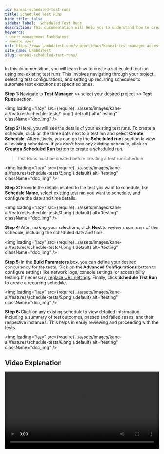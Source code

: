 ```yaml
---
id: kaneai-scheduled-test-runs
title: Scheduled Test Runs
hide_title: false
sidebar_label:  Scheduled Test Runs
description: This documentation will help you to understand how to create a scheduled test runs via KaneAI
keywords:
- users management lambdatest
- manage user
url: https://www.lambdatest.com/support/docs/kaneai-test-manager-access-management/
site_name: LambdaTest
slug: kaneai-scheduled-test-runs/
---
```


<script type="application/ld+json"
      dangerouslySetInnerHTML={{ __html: JSON.stringify({
       "@context": "https://schema.org",
        "@type": "BreadcrumbList",
        "itemListElement": [{
          "@type": "ListItem",
          "position": 1,
          "name": "Home",
          "item": "https://www.lambdatest.com"
        },{
          "@type": "ListItem",
          "position": 2,
          "name": "Support",
          "item": "https://www.lambdatest.com/support/docs/"
        },{
          "@type": "ListItem",
          "position": 3,
          "name": "Scheduled Test Runs",
          "item": "https://www.lambdatest.com/support/docs/kaneai-scheduled-test-runst/"
        }]
      })
    }}
></script>
In this documentation, you will learn how to create a scheduled test run using pre-existing test runs. This involves navigating through your project, selecting test configurations, and setting up recurring schedules to automate test executions at specified times.

**Step 1:** Navigate to **Test Manager** >> select your desired project >> **Test Runs** section.

<img loading="lazy" src={require('../assets/images/kane-ai/features/schedule-tests/1.png').default} alt="testing"  className="doc_img" />

**Step 2:** Here, you will see the details of your existing test runs. To create a schedule, click on the three dots next to a test run and select **Create Schedule**. Alternatively, you can go to the **Scheduled runs** section to view all existing schedules. If you don't have any existing schedule, click on **Create a Scheduled Run** button to create a scheduled run.

> Test Runs must be created before creating a test run schedule.

<img loading="lazy" src={require('../assets/images/kane-ai/features/schedule-tests/2.png').default} alt="testing"  className="doc_img" />

**Step 3:** Provide the details related to the test you want to schedule, like **Schedule Name**, select existing test run you want to schedule, and configure the date and time details.

<img loading="lazy" src={require('../assets/images/kane-ai/features/schedule-tests/3.png').default} alt="testing"  className="doc_img" />

**Step 4:** After making your selections, click **Next** to review a summary of the schedule, including the scheduled date and time.

<img loading="lazy" src={require('../assets/images/kane-ai/features/schedule-tests/4.png').default} alt="testing"  className="doc_img" />

**Step 5:** In the **Build Parameters** box, you can define your desired concurrency for the tests. Click on the **Advanced Configurations** button to configure settings like network logs, console settings, or accessibility testing. If necessary, [replace URL settings](/support/docs/kaneai-dynamic-url-replacement/). Finally, click **Schedule Test Run** to create a recurring schedule.

<img loading="lazy" src={require('../assets/images/kane-ai/features/schedule-tests/5.png').default} alt="testing"  className="doc_img" />

**Step 6:** Click on any existing schedule to view detailed information, including a summary of test outcomes, passed and failed cases, and their respective instances. This helps in easily reviewing and proceeding with the tests.

<img loading="lazy" src={require('../assets/images/kane-ai/features/schedule-tests/6.png').default} alt="testing"  className="doc_img" />

## Video Explanation

<video class="right-side" width="100%" controls id="vid">
<source src= {require('../assets/images/kane-ai/features/schedule-tests/output.mp4').default} type="video/mp4" />
</video>
